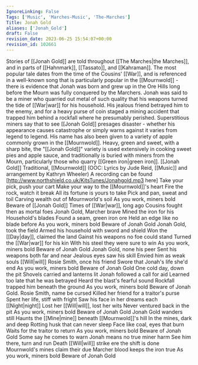 ```yaml
---
IgnoreLinking: False
Tags: ['Music', 'Marches-Music', 'The-Marches']
Title: Jonah Gold
aliases: ['Jonah_Gold']
draft: False
revision_date: 2023-06-25 15:54:07+00:00
revision_id: 102661
---
```


Stories of [[Jonah Gold]] are told throughout [[The Marches|the Marches]], and in parts of [[Hahnmark]], [[Tassato]], and [[Kahraman]]. The most popular tale dates from the time of the Cousins' [[War]], and is referenced in a well-known song that is particularly popular in the [[Mournwold]] - there is evidence that Jonah was born and grew up in the Ore Hills long before the Mourn was fully conquered by the Marchers. 
Jonah was said to be a miner who quarried out metal of such quality that his weapons turned the tide of [[War|war]] for his household. His jealous friend betrayed him to the enemy, and for a heavy purse of coin staged a mining accident that trapped him behind a rockfall where he presumably perished. Superstitious miners say that to see [[Jonah Gold]] presages disaster - whether his appearance causes catastrophe or simply warns against it varies from legend to legend. 
His name has also been given to a variety of apple commonly grown in the [[Mournwold]]. Heavy, green and sweet, with a sharp bite, the "[[Jonah Gold]]" variety is used extensively in cooking sweet pies and apple sauce, and traditionally is buried with miners from the Mourn, particularly those who quarry [[Green iron|green iron]]. 
[[Jonah Gold]]
Traditional, [[Mournwold]] 
(OOC: Lyrics by Jude Reid, [[Music]] and arrangement by Kathryn Wheeler)
A recording can be found [http://www.northshield.co.uk/KitsTunes/Jonahgold.mp3 here] 
Take your pick, push your cart
Make your way to the [[Mournwold]]'s heart
Fire the rock, watch it break
All its fortune is yours to take
Pick and pan, sweat and toil
Carving wealth out of Mournworld's soil
As you work, miners bold
Beware of [[Jonah Gold]]
Times of [[War|war]], long ago
Cousins fought then as mortal foes
Jonah Gold, Marcher brave
Mined the iron for his Household's blades
Found a seam, green iron ore
Held an edge like no blade before
As you work, miners bold
Beware of Jonah Gold
Jonah Gold, took the field
Armed his household with sword and shield 
Won the [[Day|day]], claimed the land
Gainst his weapons no foe could stand
Turned the [[War|war]] for his kin
With his steel they were sure to win
As you work, miners bold
Beware of Jonah Gold
Jonah Gold, none his peer
Sent his weapons both far and near
Jealous eyes saw his skill
Envied him as weak souls [[Will|will]]
Rosie Smith, once his friend
Swore that Jonah's life she'd end
As you work, miners bold
Beware of Jonah Gold
One cold day, down the pit
Shovels carried and lanterns lit
Jonah followed a call for aid
Learned too late that he was betrayed
Heard the blast's fearful sound
Rockfall trapped him beneath the ground
As you work, miners bold
Beware of Jonah Gold.
Rosie Smith, name be cursed
Killed her friend for a traitor's purse
Spent her life, stiff with fright
Saw his face in her dreams each [[Night|night]]
Lost her [[Will|will]], lost her wits
Never ventured back in the pit
As you work, miners bold
Beware of Jonah Gold
Jonah Gold wanders still
Haunts the [[Mine|mine]] beneath [[Mournwold]]'s hill
In the mines, dark and deep
Rotting husk that can never sleep
Face like coal, eyes that burn
Waits for the traitor to return
As you work, miners bold
Beware of Jonah Gold
Some say he comes to warn
Jonah means no true miner harm
See him there, turn and run
Death [[Will|will]] strike ere the shift is done
Mournwold's mines claim their due
Marcher blood keeps the iron true
As you work, miners bold
Beware of Jonah Gold
